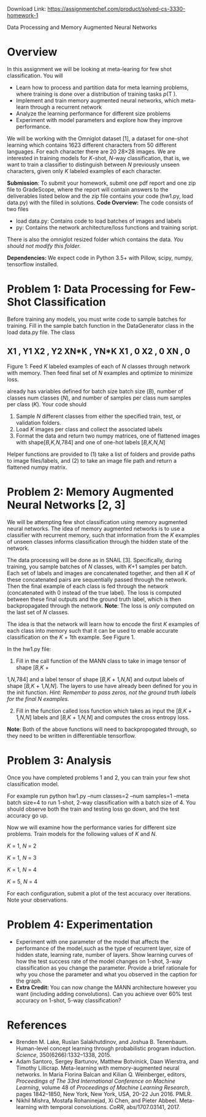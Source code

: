 Download Link: https://assignmentchef.com/product/solved-cs-3330-homework-1
<br>



Data Processing and Memory Augmented Neural Networks




<h1>Overview</h1>

In this assignment we will be looking at meta-learing for few shot classification. You will

<ul>

 <li>Learn how to process and partition data for meta learning problems, where training is done over a distribution of training tasks <em>p</em>(T ).</li>

 <li>Implement and train memory augmented neural networks, which meta-learn through a recurrent network</li>

 <li>Analyze the learning performance for different size problems</li>

 <li>Experiment with model parameters and explore how they improve performance.</li>

</ul>

We will be working with the Omniglot dataset [1], a dataset for one-shot learning which contains 1623 different characters from 50 different languages. For each character there are 20 28×28 images. We are interested in training models for <em>K</em>-shot, <em>N</em>-way classification, that is, we want to train a classifier to distinguish between <em>N </em>previously unseen characters, given only <em>K </em>labeled examples of each character.

<strong>Submission</strong>: To submit your homework, submit one pdf report and one zip file to GradeScope, where the report will contain answers to the deliverables listed below and the zip file contains your code (hw1.py, load data.py) with the filled in solutions. <strong>Code Overview: </strong>The code consists of two files

<ul>

 <li>load data.py: Contains code to load batches of images and labels</li>

 <li>py: Contains the network architecture/loss functions and training script.</li>

</ul>

There is also the omniglot resized folder which contains the data. <em>You should not modify this folder.</em>

<strong>Dependencies: </strong>We expect code in Python 3.5+ with Pillow, scipy, numpy, tensorflow installed.

<h1>Problem 1: Data Processing for Few-Shot Classification</h1>

Before training any models, you must write code to sample batches for training. Fill in the sample batch function in the DataGenerator class in the load data.py file. The class

<h2>        X1 , Y1                  X2 , Y2                         XN*K , YN*K                       X1 , 0               X2 , 0                       XN , 0</h2>

Figure 1: Feed <em>K </em>labeled examples of each of <em>N </em>classes through network with memory. Then feed final set of <em>N </em>examples and optimize to minimize loss.

already has variables defined for batch size batch size (<em>B</em>), number of classes num classes (<em>N</em>), and number of samples per class num samples per class (<em>K</em>). Your code should

<ol>

 <li>Sample <em>N </em>different classes from either the specified train, test, or validation folders.</li>

 <li>Load <em>K </em>images per class and collect the associated labels</li>

 <li>Format the data and return two numpy matrices, one of flattened images with shape[<em>B,K,N,</em>784] and one of one-hot labels [<em>B,K,N,N</em>]</li>

</ol>

Helper functions are provided to (1) take a list of folders and provide paths to image files/labels, and (2) to take an image file path and return a flattened numpy matrix.

<h1>Problem 2: Memory Augmented Neural Networks [2, 3]</h1>

We will be attempting few shot classification using memory augmented neural networks. The idea of memory augmented networks is to use a classifier with recurrent memory, such that information from the <em>K </em>examples of unseen classes informs classification through the hidden state of the network.

The data processing will be done as in SNAIL [3]. Specifically, during training, you sample batches of <em>N </em>classes, with <em>K</em>+1 samples per batch. Each set of labels and images are concatenated together, and then all <em>K </em>of these concatenated pairs are sequentially passed through the network. Then the final example of each class is fed through the network (concatenated with 0 instead of the true label). The loss is computed between these final outputs and the ground truth label, which is then backpropagated through the network. <strong>Note</strong>: The loss is <em>only </em>computed on the last set of <em>N </em>classes.

The idea is that the network will learn how to encode the first <em>K </em>examples of each class into memory such that it can be used to enable accurate classification on the <em>K </em>+ 1th example. See Figure 1.

In the hw1.py file:

<ol>

 <li>Fill in the call function of the MANN class to take in image tensor of shape [<em>B,K </em>+</li>

</ol>

1<em>,N,</em>784] and a label tensor of shape [<em>B,K </em>+ 1<em>,N,N</em>] and output labels of shape [<em>B,K </em>+ 1<em>,N,N</em>]. The layers to use have already been defined for you in the init function. <em>Hint: Remember to pass zeros, not the ground truth labels for the final N examples.</em>

<ol start="2">

 <li>Fill in the function called loss function which takes as input the [<em>B,K </em>+ 1<em>,N,N</em>] labels and [<em>B,K </em>+ 1<em>,N,N</em>] and computes the cross entropy loss.</li>

</ol>

<strong>Note</strong>: Both of the above functions will need to backpropogated through, so they need to be written in differentiable tensorflow.

<h1>Problem 3: Analysis</h1>

Once you have completed problems 1 and 2, you can train your few shot classification model.

For example run python hw1.py –num classes=2 –num samples=1 –meta batch size=4 to run 1-shot, 2-way classification with a batch size of 4. You should observe both the train and testing loss go down, and the test accuracy go up.

Now we will examine how the performance varies for different size problems. Train models for the following values of <em>K </em>and <em>N</em>.

<em>K </em>= 1, <em>N </em>= 2

<em>K </em>= 1, <em>N </em>= 3

<em>K </em>= 1, <em>N </em>= 4

<em>K </em>= 5, <em>N </em>= 4

For each configuration, submit a plot of the test accuracy over iterations. Note your observations.

<h1>Problem 4: Experimentation</h1>

<ul>

 <li>Experiment with one parameter of the model that affects the performance of the model,such as the type of recurrent layer, size of hidden state, learning rate, number of layers. Show learning curves of how the test success rate of the model changes on 1-shot, 3-way classification as you change the parameter. Provide a brief rationale for why you chose the parameter and what you observed in the caption for the graph.</li>

 <li><strong>Extra Credit: </strong>You can now change the MANN architecture however you want (including adding convolutions). Can you achieve over 60% test accuracy on 1-shot, 5-way classification?</li>

</ul>

<h1>References</h1>

<ul>

 <li>Brenden M. Lake, Ruslan Salakhutdinov, and Joshua B. Tenenbaum. Human-level concept learning through probabilistic program induction. <em>Science</em>, 350(6266):1332–1338, 2015.</li>

 <li>Adam Santoro, Sergey Bartunov, Matthew Botvinick, Daan Wierstra, and Timothy Lillicrap. Meta-learning with memory-augmented neural networks. In Maria Florina Balcan and Kilian Q. Weinberger, editors, <em>Proceedings of The 33rd International Conference on Machine Learning</em>, volume 48 of <em>Proceedings of Machine Learning Research</em>, pages 1842–1850, New York, New York, USA, 20–22 Jun 2016. PMLR.</li>

 <li>Nikhil Mishra, Mostafa Rohaninejad, Xi Chen, and Pieter Abbeel. Meta-learning with temporal convolutions. <em>CoRR</em>, abs/1707.03141, 2017.</li>

</ul>